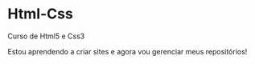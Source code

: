 # Html-Css
 Curso de Html5 e Css3
 
 Estou aprendendo a criar sites e agora vou gerenciar meus repositórios!
